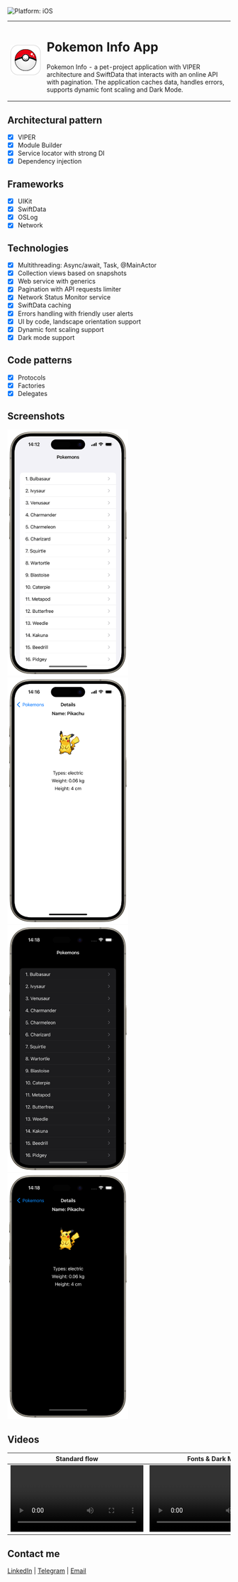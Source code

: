 ![Platform: iOS](https://img.shields.io/badge/Platform-iOS-green.svg)

  <table>
    <tr>
      <td>
        <img src="Media/PokemonInfoAppIcon.png" alt="Pokemon Info App Icon" width="320">
      </td>
      <td>
        <h1>Pokemon Info App</h1>
        <p>Pokemon Info - a pet-project application with VIPER architecture and SwiftData that interacts with an online API with pagination. The application caches data, handles errors, supports dynamic font scaling and Dark Mode.</p>
      </td>
    </tr>
  </table>

## Architectural pattern
- [x] VIPER
- [x] Module Builder
- [x] Service locator with strong DI
- [x] Dependency injection

## Frameworks
- [x] UIKit
- [x] SwiftData
- [x] OSLog
- [x] Network

## Technologies
- [x] Multithreading: Async/await, Task, @MainActor
- [x] Collection views based on snapshots
- [x] Web service with generics
- [x] Pagination with API requests limiter
- [x] Network Status Monitor service
- [x] SwiftData caching
- [x] Errors handling with friendly user alerts
- [x] UI by code, landscape orientation support
- [x] Dynamic font scaling support
- [x] Dark mode support

## Code patterns
- [x] Protocols
- [x] Factories
- [x] Delegates

## Screenshots
<img src="Media/ListScreen.png" width="273"/> <img src="Media/DetailScreen.png" width="273"/> <img src="Media/ListScreenDarkMode.png" width="273"/> <img src="Media/DetailScreenDarkMode.png" width="273"/>

## Videos
| Standard flow | Fonts & Dark Mode | Errors |
| :-: | :-: | :-: |
| <video src="https://github.com/BytePixelMelody/PokemonInfo/assets/74405334/4538a547-8d3f-40e3-ad15-2a132c6d244d"/> | <video src="https://github.com/BytePixelMelody/PokemonInfo/assets/74405334/43e3e420-cb0c-4427-b7e5-f786dc81bfc7"/> | <video src="https://github.com/BytePixelMelody/PokemonInfo/assets/74405334/ac6e0550-e78d-4ca6-b695-193b37307d6a"/> |


## Contact me
[LinkedIn](https://www.linkedin.com/in/bytepixelmelody "https://www.linkedin.com/in/bytepixelmelody") | [Telegram](https://t.me/bytepixelmelody "@bytepixelmelody") | [Email](mailto:bytepixelmelody@gmail.com "bytepixelmelody@gmail.com")